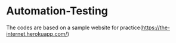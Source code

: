 # Automation-Testing
The codes are based on a sample website for practice(https://the-internet.herokuapp.com/)
